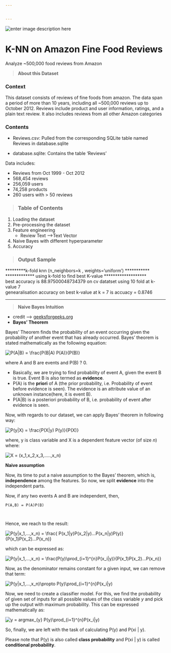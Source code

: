 ```yaml
---


---
```


<p><img src="https://kaggle2.blob.core.windows.net/datasets-images/18/18/default-backgrounds/dataset-cover.jpg" alt="enter image description here"></p>
<h1 id="k-nn-on-amazon-fine-food-reviews">K-NN on Amazon Fine Food Reviews</h1>
<p>Analyze ~500,000 food reviews from Amazon</p>
<blockquote>
<p><strong>About this Dataset</strong></p>
</blockquote>
<h3 id="context">Context</h3>
<p>This dataset consists of reviews of fine foods from amazon. The data span a period of more than 10 years, including all ~500,000 reviews up to October 2012. Reviews include product and user information, ratings, and a plain text review. It also includes reviews from all other Amazon categories</p>
<h3 id="contents">Contents</h3>
<ul>
<li>
<p>Reviews.csv: Pulled from the corresponding SQLite table named Reviews in database.sqlite</p>
</li>
<li>
<p>database.sqlite: Contains the table ‘Reviews’</p>
</li>
</ul>
<p>Data includes:</p>
<ul>
<li>Reviews from Oct 1999 - Oct 2012</li>
<li>568,454 reviews</li>
<li>256,059 users</li>
<li>74,258 products</li>
<li>260 users with &gt; 50 reviews</li>
</ul>
<blockquote>
<h3 id="table-of-contents">Table of Contents</h3>
</blockquote>
<ol>
<li>Loading the dataset</li>
<li>Pre-processing the dataset</li>
<li>Feature engineering
<ul>
<li>Review Text --&gt;Text Vector</li>
</ul>
</li>
<li>Naive Bayes with different hyperparameter</li>
<li>Accuracy</li>
</ol>
<blockquote>
<h3 id="output-sample">Output Sample</h3>
</blockquote>
<p>*********k-fold knn (n_neighbors=k , weights=‘uniform’) ***********<br>
************* using k-fold to find best K-value *******************<br>
best accuracy is 88.97500048734379 on cv datatset using 10 fold at k-value 7<br>
genearalisation accuracy on best k-value at k = 7 is accuacy = 0.8746</p>
<hr>
<blockquote>
<p><strong>Naive Bayes Intuition</strong></p>
</blockquote>
<ul>
<li>credit --&gt; <a href="https://www.geeksforgeeks.org/naive-bayes-classifiers/">geeksforgeeks.org</a></li>
<li><strong>Bayes’ Theorem</strong></li>
</ul>
<p>Bayes’ Theorem finds the probability of an event occurring given the probability of another event that has already occurred. Bayes’ theorem is stated mathematically as the following equation:</p>
<p><img src="https://www.geeksforgeeks.org/wp-content/ql-cache/quicklatex.com-7777aa719ea14857115695676adc0914_l3.svg" alt=" P(A|B) = \frac{P(B|A) P(A)}{P(B)} " title="Rendered by QuickLaTeX.com"></p>
<p>where A and B are events and P(B) ? 0.</p>
<ul>
<li>Basically, we are trying to find probability of event A, given the event B is true. Event B is also termed as  <strong>evidence</strong>.</li>
<li>P(A) is the  <strong>priori</strong>  of A (the prior probability, i.e. Probability of event before evidence is seen). The evidence is an attribute value of an unknown instance(here, it is event B).</li>
<li>P(A|B) is a posteriori probability of B, i.e. probability of event after evidence is seen.</li>
</ul>
<p>Now, with regards to our dataset, we can apply Bayes’ theorem in following way:</p>
<p><img src="https://www.geeksforgeeks.org/wp-content/ql-cache/quicklatex.com-e85875a7ff9e9b557eab6281cc7ff078_l3.svg" alt=" P(y|X) = \frac{P(X|y) P(y)}{P(X)} " title="Rendered by QuickLaTeX.com"></p>
<p>where, y is class variable and X is a dependent feature vector (of size  <em>n</em>) where:</p>
<p><img src="https://www.geeksforgeeks.org/wp-content/ql-cache/quicklatex.com-5385a4693c3fb17811cf36593978a601_l3.svg" alt=" X = (x_1,x_2,x_3,.....,x_n) " title="Rendered by QuickLaTeX.com"></p>
<p><strong>Naive assumption</strong></p>
<p>Now, its time to put a naive assumption to the Bayes’ theorem, which is,  <strong>independence</strong>  among the features. So now, we split  <strong>evidence</strong>  into the independent parts.</p>
<p>Now, if any two events A and B are independent, then,</p>
<pre><code>P(A,B) = P(A)P(B)

</code></pre>
<p>Hence, we reach to the result:</p>
<p><img src="https://www.geeksforgeeks.org/wp-content/ql-cache/quicklatex.com-1c3f5ab570cf0ab3f43d5c18c645b67a_l3.svg" alt=" P(y|x_1,...,x_n) = \frac{ P(x_1|y)P(x_2|y)...P(x_n|y)P(y)}{P(x_1)P(x_2)...P(x_n)} " title="Rendered by QuickLaTeX.com"></p>
<p>which can be expressed as:</p>
<p><img src="https://www.geeksforgeeks.org/wp-content/ql-cache/quicklatex.com-8171c1fe2cbd3ed62bc3f40d682c0512_l3.svg" alt=" P(y|x_1,...,x_n) = \frac{P(y)\prod_{i=1}^{n}P(x_i|y)}{P(x_1)P(x_2)...P(x_n)} " title="Rendered by QuickLaTeX.com"></p>
<p>Now, as the denominator remains constant for a given input, we can remove that term:</p>
<p><img src="https://www.geeksforgeeks.org/wp-content/ql-cache/quicklatex.com-c778553cb5a67518205ac6ea18502398_l3.svg" alt=" P(y|x_1,...,x_n)\propto P(y)\prod_{i=1}^{n}P(x_i|y) " title="Rendered by QuickLaTeX.com"></p>
<p>Now, we need to create a classifier model. For this, we find the probability of given set of inputs for all possible values of the class variable  <em>y</em>  and pick up the output with maximum probability. This can be expressed mathematically as:</p>
<p><img src="https://www.geeksforgeeks.org/wp-content/ql-cache/quicklatex.com-f3637f468262bfbb4accb97da8110028_l3.svg" alt="y = argmax_{y} P(y)\prod_{i=1}^{n}P(x_i|y) " title="Rendered by QuickLaTeX.com"></p>
<p>So, finally, we are left with the task of calculating P(y) and P(xi  | y).</p>
<p>Please note that P(y) is also called  <strong>class probability</strong>  and P(xi  | y) is called  <strong>conditional probability</strong>.</p>

